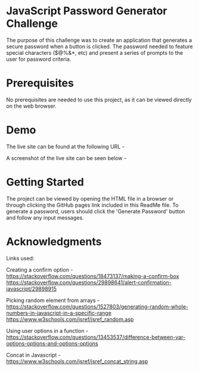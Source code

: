 # JavaScript Password Generator Challenge

The purpose of this challenge was to create an application that generates  a secure password when a button is clicked. The password needed to feature special characters ($@%&*, etc) and present a series of prompts to the user for password criteria. 

# Prerequisites

No prerequisites are needed to use this project, as it can be viewed directly on the web browser.

# Demo

The live site can be found at the following URL - 

A screenshot of the live site can be seen below - 


# Getting Started

The project can be viewed by opening the HTML file in a browser or through clicking the GitHub pages link included in this ReadMe file. To generate a password, users should click the 'Generate Password' button and follow any input messages.

# Acknowledgments

Links used: 

Creating a confirm option - 
https://stackoverflow.com/questions/18473137/making-a-confirm-box
https://stackoverflow.com/questions/29898641/alert-confirmation-javascript/29898915

Picking random element from arrays - 
https://stackoverflow.com/questions/1527803/generating-random-whole-numbers-in-javascript-in-a-specific-range
https://www.w3schools.com/jsref/jsref_random.asp

Using user options in a function - 
https://stackoverflow.com/questions/13453537/difference-between-var-options-options-and-options-options

Concat in Javascript -
https://www.w3schools.com/jsref/jsref_concat_string.asp

